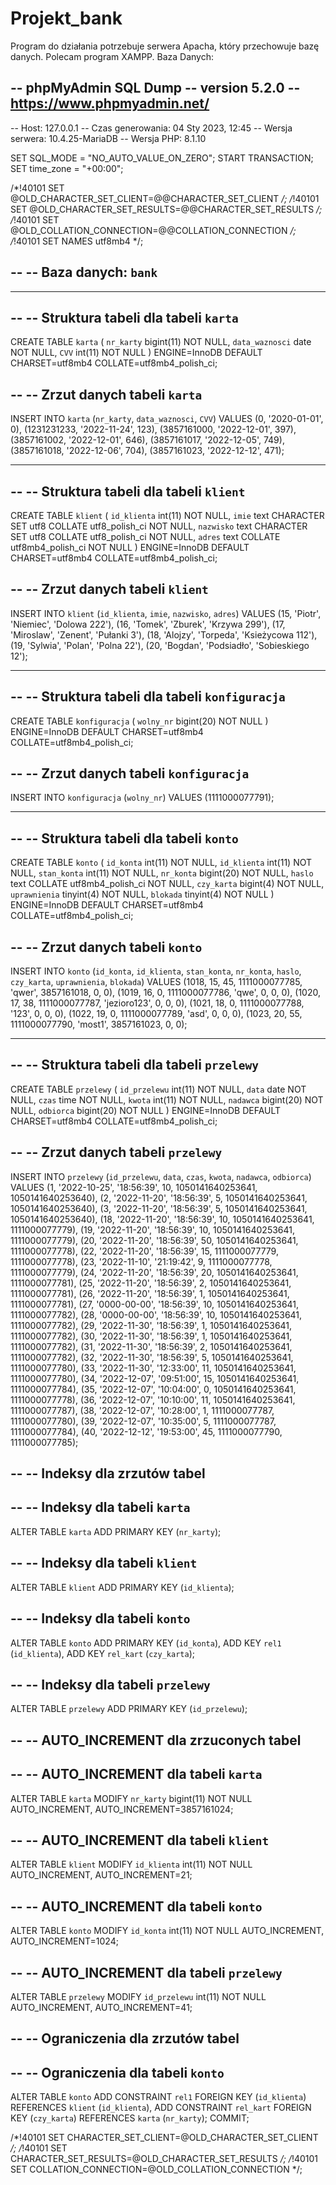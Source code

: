 # Projekt_bank
Program do działania potrzebuje serwera Apacha, który przechowuje bazę danych.
Polecam program XAMPP.
Baza Danych:

-- phpMyAdmin SQL Dump
-- version 5.2.0
-- https://www.phpmyadmin.net/
--
-- Host: 127.0.0.1
-- Czas generowania: 04 Sty 2023, 12:45
-- Wersja serwera: 10.4.25-MariaDB
-- Wersja PHP: 8.1.10

SET SQL_MODE = "NO_AUTO_VALUE_ON_ZERO";
START TRANSACTION;
SET time_zone = "+00:00";


/*!40101 SET @OLD_CHARACTER_SET_CLIENT=@@CHARACTER_SET_CLIENT */;
/*!40101 SET @OLD_CHARACTER_SET_RESULTS=@@CHARACTER_SET_RESULTS */;
/*!40101 SET @OLD_COLLATION_CONNECTION=@@COLLATION_CONNECTION */;
/*!40101 SET NAMES utf8mb4 */;

--
-- Baza danych: `bank`
--

-- --------------------------------------------------------

--
-- Struktura tabeli dla tabeli `karta`
--

CREATE TABLE `karta` (
  `nr_karty` bigint(11) NOT NULL,
  `data_waznosci` date NOT NULL,
  `CVV` int(11) NOT NULL
) ENGINE=InnoDB DEFAULT CHARSET=utf8mb4 COLLATE=utf8mb4_polish_ci;

--
-- Zrzut danych tabeli `karta`
--

INSERT INTO `karta` (`nr_karty`, `data_waznosci`, `CVV`) VALUES
(0, '2020-01-01', 0),
(1231231233, '2022-11-24', 123),
(3857161000, '2022-12-01', 397),
(3857161002, '2022-12-01', 646),
(3857161017, '2022-12-05', 749),
(3857161018, '2022-12-06', 704),
(3857161023, '2022-12-12', 471);

-- --------------------------------------------------------

--
-- Struktura tabeli dla tabeli `klient`
--

CREATE TABLE `klient` (
  `id_klienta` int(11) NOT NULL,
  `imie` text CHARACTER SET utf8 COLLATE utf8_polish_ci NOT NULL,
  `nazwisko` text CHARACTER SET utf8 COLLATE utf8_polish_ci NOT NULL,
  `adres` text COLLATE utf8mb4_polish_ci NOT NULL
) ENGINE=InnoDB DEFAULT CHARSET=utf8mb4 COLLATE=utf8mb4_polish_ci;

--
-- Zrzut danych tabeli `klient`
--

INSERT INTO `klient` (`id_klienta`, `imie`, `nazwisko`, `adres`) VALUES
(15, 'Piotr', 'Niemiec', 'Dolowa 222'),
(16, 'Tomek', 'Zburek', 'Krzywa 299'),
(17, 'Miroslaw', 'Zenent', 'Pułanki 3'),
(18, 'Alojzy', 'Torpeda', 'Ksieżycowa 112'),
(19, 'Sylwia', 'Polan', 'Polna 22'),
(20, 'Bogdan', 'Podsiadło', 'Sobieskiego 12');

-- --------------------------------------------------------

--
-- Struktura tabeli dla tabeli `konfiguracja`
--

CREATE TABLE `konfiguracja` (
  `wolny_nr` bigint(20) NOT NULL
) ENGINE=InnoDB DEFAULT CHARSET=utf8mb4 COLLATE=utf8mb4_polish_ci;

--
-- Zrzut danych tabeli `konfiguracja`
--

INSERT INTO `konfiguracja` (`wolny_nr`) VALUES
(1111000077791);

-- --------------------------------------------------------

--
-- Struktura tabeli dla tabeli `konto`
--

CREATE TABLE `konto` (
  `id_konta` int(11) NOT NULL,
  `id_klienta` int(11) NOT NULL,
  `stan_konta` int(11) NOT NULL,
  `nr_konta` bigint(20) NOT NULL,
  `haslo` text COLLATE utf8mb4_polish_ci NOT NULL,
  `czy_karta` bigint(4) NOT NULL,
  `uprawnienia` tinyint(4) NOT NULL,
  `blokada` tinyint(4) NOT NULL
) ENGINE=InnoDB DEFAULT CHARSET=utf8mb4 COLLATE=utf8mb4_polish_ci;

--
-- Zrzut danych tabeli `konto`
--

INSERT INTO `konto` (`id_konta`, `id_klienta`, `stan_konta`, `nr_konta`, `haslo`, `czy_karta`, `uprawnienia`, `blokada`) VALUES
(1018, 15, 45, 1111000077785, 'qwer', 3857161018, 0, 0),
(1019, 16, 0, 1111000077786, 'qwe', 0, 0, 0),
(1020, 17, 38, 1111000077787, 'jezioro123', 0, 0, 0),
(1021, 18, 0, 1111000077788, '123', 0, 0, 0),
(1022, 19, 0, 1111000077789, 'asd', 0, 0, 0),
(1023, 20, 55, 1111000077790, 'most1', 3857161023, 0, 0);

-- --------------------------------------------------------

--
-- Struktura tabeli dla tabeli `przelewy`
--

CREATE TABLE `przelewy` (
  `id_przelewu` int(11) NOT NULL,
  `data` date NOT NULL,
  `czas` time NOT NULL,
  `kwota` int(11) NOT NULL,
  `nadawca` bigint(20) NOT NULL,
  `odbiorca` bigint(20) NOT NULL
) ENGINE=InnoDB DEFAULT CHARSET=utf8mb4 COLLATE=utf8mb4_polish_ci;

--
-- Zrzut danych tabeli `przelewy`
--

INSERT INTO `przelewy` (`id_przelewu`, `data`, `czas`, `kwota`, `nadawca`, `odbiorca`) VALUES
(1, '2022-10-25', '18:56:39', 10, 1050141640253641, 1050141640253640),
(2, '2022-11-20', '18:56:39', 5, 1050141640253641, 1050141640253640),
(3, '2022-11-20', '18:56:39', 5, 1050141640253641, 1050141640253640),
(18, '2022-11-20', '18:56:39', 10, 1050141640253641, 1111000077779),
(19, '2022-11-20', '18:56:39', 10, 1050141640253641, 1111000077779),
(20, '2022-11-20', '18:56:39', 50, 1050141640253641, 1111000077778),
(22, '2022-11-20', '18:56:39', 15, 1111000077779, 1111000077778),
(23, '2022-11-10', '21:19:42', 9, 1111000077778, 1111000077779),
(24, '2022-11-20', '18:56:39', 20, 1050141640253641, 1111000077781),
(25, '2022-11-20', '18:56:39', 2, 1050141640253641, 1111000077781),
(26, '2022-11-20', '18:56:39', 1, 1050141640253641, 1111000077781),
(27, '0000-00-00', '18:56:39', 10, 1050141640253641, 1111000077782),
(28, '0000-00-00', '18:56:39', 10, 1050141640253641, 1111000077782),
(29, '2022-11-30', '18:56:39', 1, 1050141640253641, 1111000077782),
(30, '2022-11-30', '18:56:39', 1, 1050141640253641, 1111000077782),
(31, '2022-11-30', '18:56:39', 2, 1050141640253641, 1111000077782),
(32, '2022-11-30', '18:56:39', 5, 1050141640253641, 1111000077780),
(33, '2022-11-30', '12:33:00', 11, 1050141640253641, 1111000077780),
(34, '2022-12-07', '09:51:00', 15, 1050141640253641, 1111000077784),
(35, '2022-12-07', '10:04:00', 0, 1050141640253641, 1111000077778),
(36, '2022-12-07', '10:10:00', 11, 1050141640253641, 1111000077787),
(38, '2022-12-07', '10:28:00', 1, 1111000077787, 1111000077780),
(39, '2022-12-07', '10:35:00', 5, 1111000077787, 1111000077784),
(40, '2022-12-12', '19:53:00', 45, 1111000077790, 1111000077785);

--
-- Indeksy dla zrzutów tabel
--

--
-- Indeksy dla tabeli `karta`
--
ALTER TABLE `karta`
  ADD PRIMARY KEY (`nr_karty`);

--
-- Indeksy dla tabeli `klient`
--
ALTER TABLE `klient`
  ADD PRIMARY KEY (`id_klienta`);

--
-- Indeksy dla tabeli `konto`
--
ALTER TABLE `konto`
  ADD PRIMARY KEY (`id_konta`),
  ADD KEY `rel1` (`id_klienta`),
  ADD KEY `rel_kart` (`czy_karta`);

--
-- Indeksy dla tabeli `przelewy`
--
ALTER TABLE `przelewy`
  ADD PRIMARY KEY (`id_przelewu`);

--
-- AUTO_INCREMENT dla zrzuconych tabel
--

--
-- AUTO_INCREMENT dla tabeli `karta`
--
ALTER TABLE `karta`
  MODIFY `nr_karty` bigint(11) NOT NULL AUTO_INCREMENT, AUTO_INCREMENT=3857161024;

--
-- AUTO_INCREMENT dla tabeli `klient`
--
ALTER TABLE `klient`
  MODIFY `id_klienta` int(11) NOT NULL AUTO_INCREMENT, AUTO_INCREMENT=21;

--
-- AUTO_INCREMENT dla tabeli `konto`
--
ALTER TABLE `konto`
  MODIFY `id_konta` int(11) NOT NULL AUTO_INCREMENT, AUTO_INCREMENT=1024;

--
-- AUTO_INCREMENT dla tabeli `przelewy`
--
ALTER TABLE `przelewy`
  MODIFY `id_przelewu` int(11) NOT NULL AUTO_INCREMENT, AUTO_INCREMENT=41;

--
-- Ograniczenia dla zrzutów tabel
--

--
-- Ograniczenia dla tabeli `konto`
--
ALTER TABLE `konto`
  ADD CONSTRAINT `rel1` FOREIGN KEY (`id_klienta`) REFERENCES `klient` (`id_klienta`),
  ADD CONSTRAINT `rel_kart` FOREIGN KEY (`czy_karta`) REFERENCES `karta` (`nr_karty`);
COMMIT;

/*!40101 SET CHARACTER_SET_CLIENT=@OLD_CHARACTER_SET_CLIENT */;
/*!40101 SET CHARACTER_SET_RESULTS=@OLD_CHARACTER_SET_RESULTS */;
/*!40101 SET COLLATION_CONNECTION=@OLD_COLLATION_CONNECTION */;
